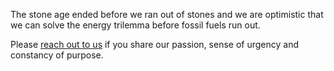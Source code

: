 The stone age ended before we ran out of stones and we are optimistic that we can solve the energy trilemma before fossil fuels run out. 

Please [reach out to us](/contact) if you share our passion, sense of urgency and constancy of purpose.

